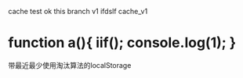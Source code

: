 cache test ok
this branch v1
ifdslf
cache_v1

function a(){
	iif();
	console.log(1);
}
=====

带最近最少使用淘汰算法的localStorage
